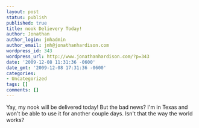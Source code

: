 ```yaml
---
layout: post
status: publish
published: true
title: nook Delievery Today!
author: Jonathan
author_login: jmhadmin
author_email: jmh@jonathanhardison.com
wordpress_id: 343
wordpress_url: http://www.jonathanhardison.com/?p=343
date: '2009-12-08 11:31:36 -0600'
date_gmt: '2009-12-08 17:31:36 -0600'
categories:
- Uncategorized
tags: []
comments: []
---
```

Yay, my nook will be delivered today!
But the bad news? I'm in Texas and won't be able to use it for another couple days. Isn't that the way the world works?
